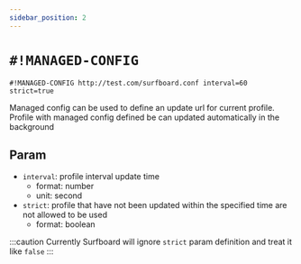 ```yaml
---
sidebar_position: 2
---
```


# `#!MANAGED-CONFIG`

```
#!MANAGED-CONFIG http://test.com/surfboard.conf interval=60 strict=true
```

Managed config can be used to define an update url for current profile. 
Profile with managed config defined be can updated automatically in the background

## Param

- `interval`: profile interval update time
    - format: number
    - unit: second
- `strict`: profile that have not been updated within the specified time are not allowed to be used
    - format: boolean

:::caution
Currently Surfboard will ignore `strict` param definition and treat it like `false`
:::